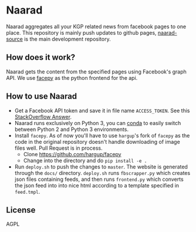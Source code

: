 Naarad
======

Naarad aggregates all your KGP related news from facebook pages to one place. This repository is mainly push updates to github pages, [naarad-source](https://github.com/metakgp/naarad-source) is the main development repository.

## How does it work?

Naarad gets the content from the specified pages using Facebook's graph API. We
use [facepy](https://github.com/hargup/facepy) as the python frontend for the
api.


## How to use Naarad

* Get a Facebook API token and save it in file name `ACCESS_TOKEN`. See this [StackOverflow Answer](http://stackoverflow.com/a/16054555/1780891).
* Naarad runs exclusively on Python 3, you can [conda](http://conda.pydata.org/miniconda.html) to easily switch between Python 2 and Python 3 environments.
* Install `facepy`. As of now you'll have to use `hargup`'s fork of `facepy` as
    the code in the original repository doesn't handle downloading of image
    files well. Pull Request is in process.
    * Clone https://github.com/hargup/facepy
    * Change into the directory and do `pip install -e .`
* Run `deploy.sh` to push the changes to `master`. The website is generated
    through the `docs/` directory. `deploy.sh` runs
    `fbscrapper.py` which creates json files containing feeds, and then runs
    `frontend.py` which converts the json feed into into nice html according to
    a template specified in `feed.tmpl`.


## License

AGPL
